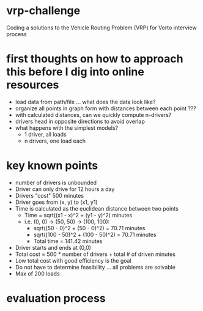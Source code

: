 # vrp-challenge
Coding a solutions to the Vehicle Routing Problem (VRP) for Vorto interview process

# first thoughts on how to approach this before I dig into online resources
- load data from path/file ... what does the data look like?
- organize all points in graph form with distances between each point ???
- with calculated distances, can we quickly compute n-drivers?
- drivers head in opposite directions to avoid overlap
- what happens with the simplest models?
  - 1 driver, all loads
  - n drivers, one load each

# key known points
- number of drivers is unbounded
- Driver can only drive for 12 hours a day
- Drivers "cost" 500 minutes
- Driver goes from (x, y) to (x1, y1)
- Time is calculated as the euclidean distance between two points
  - Time = sqrt((x1 - x)^2 + (y1 - y)^2) minutes
  - i.e. (0, 0) -> (50, 50) -> (100, 100):
    - sqrt((50 - 0)^2 + (50 - 0)^2) = 70.71 minutes
    - sqrt((100 - 50)^2 + (100 - 50)^2) = 70.71 minutes
    - Total time = 141.42 minutes
- Driver starts and ends at (0,0)
- Total cost = 500 * number of drivers + total # of driven minutes
- Low total cost with good efficiency is the goal
- Do not have to determine feasibility ... all problems are solvable
- Max of 200 loads

# evaluation process


